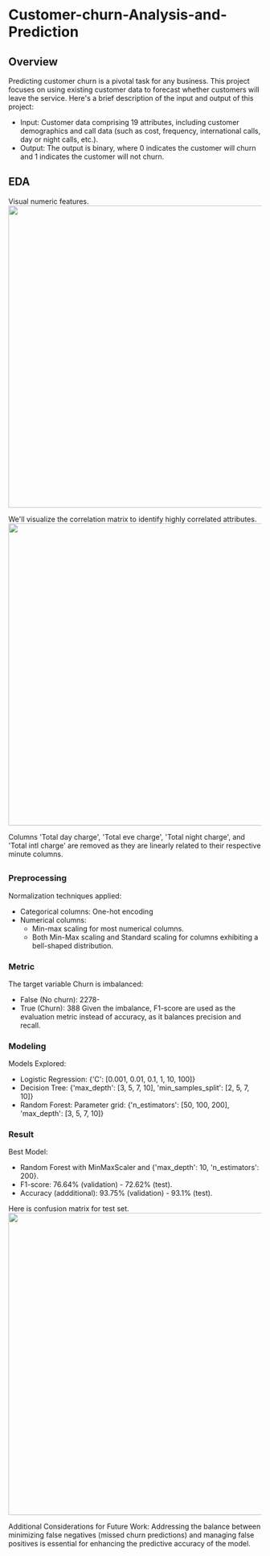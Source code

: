 # Customer-churn-Analysis-and-Prediction

## Overview

Predicting customer churn is a pivotal task for any business. This project focuses on using existing customer data to forecast whether customers will leave the service. Here's a brief description of the input and output of this project:

- Input: Customer data comprising 19 attributes, including customer demographics and call data (such as cost, frequency, international calls, day or night calls, etc.).
- Output: The output is binary, where 0 indicates the customer will churn and 1 indicates the customer will not churn.

## EDA

Visual numeric features.
<image src="https://github.com/nguyendv02/Customer-churn-Analysis-and-Prediction/assets/137906492/cd394911-7bd4-42d9-bdc0-c81a6eb9141b" width="600">

We'll visualize the correlation matrix to identify highly correlated attributes.
<image src="https://github.com/nguyendv02/Customer-churn-Analysis-and-Prediction/assets/137906492/4d081204-8c47-456f-b867-d035e8abb545" width="600">

Columns 'Total day charge', 'Total eve charge', 'Total night charge', and 'Total intl charge' are removed as they are linearly related to their respective minute columns.

## 
### Preprocessing
Normalization techniques applied:
- Categorical columns: One-hot encoding
- Numerical columns:
    - Min-max scaling for most numerical columns.
    - Both Min-Max scaling and Standard scaling for columns exhibiting a bell-shaped distribution.

### Metric
The target variable Churn is imbalanced:
- False (No churn): 2278-
- True (Churn): 388
Given the imbalance, F1-score are used as the evaluation metric instead of accuracy, as it balances precision and recall.

### Modeling
Models Explored:
- Logistic Regression: {'C': [0.001, 0.01, 0.1, 1, 10, 100]}
- Decision Tree: {'max_depth': [3, 5, 7, 10], 'min_samples_split': [2, 5, 7, 10]}
- Random Forest: Parameter grid: {'n_estimators': [50, 100, 200], 'max_depth': [3, 5, 7, 10]}

### Result
Best Model:
- Random Forest with MinMaxScaler and {'max_depth': 10, 'n_estimators': 200}.
- F1-score: 76.64% (validation) - 72.62% (test).
- Accuracy (addditional): 93.75% (validation) - 93.1% (test).

Here is confusion matrix for test set.
<image src="https://github.com/nguyendv02/Customer-churn-Analysis-and-Prediction/assets/137906492/342485d2-54ae-42d2-9c49-4be688e66323" width="600">

Additional Considerations for Future Work:
Addressing the balance between minimizing false negatives (missed churn predictions) and managing false positives is essential for enhancing the predictive accuracy of the model.


